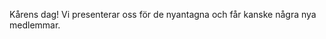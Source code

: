 <!--
.. title: Kårens dag
.. slug: karens-dag
.. date: 2009-08-24 12:00:00 CEST
.. description:
.. category: 2009
.. author: Stacken
-->

Kårens dag! Vi presenterar oss för de nyantagna och får kanske några nya medlemmar.

<!-- TEASER_END -->


